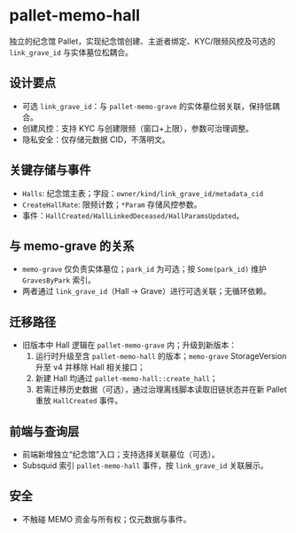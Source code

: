 # pallet-memo-hall

独立的纪念馆 Pallet，实现纪念馆创建、主逝者绑定、KYC/限频风控及可选的 `link_grave_id` 与实体墓位松耦合。

## 设计要点
- 可选 `link_grave_id`：与 `pallet-memo-grave` 的实体墓位弱关联，保持低耦合。
- 创建风控：支持 KYC 与创建限频（窗口+上限），参数可治理调整。
- 隐私安全：仅存储元数据 CID，不落明文。

## 关键存储与事件
- `Halls`: 纪念馆主表；字段：`owner/kind/link_grave_id/metadata_cid`
- `CreateHallRate`: 限频计数；`*Param` 存储风控参数。
- 事件：`HallCreated/HallLinkedDeceased/HallParamsUpdated`。

## 与 memo-grave 的关系
- `memo-grave` 仅负责实体墓位；`park_id` 为可选；按 `Some(park_id)` 维护 `GravesByPark` 索引。
- 两者通过 `link_grave_id`（Hall -> Grave）进行可选关联；无循环依赖。

## 迁移路径
- 旧版本中 Hall 逻辑在 `pallet-memo-grave` 内；升级到新版本：
  1. 运行时升级至含 `pallet-memo-hall` 的版本；`memo-grave` StorageVersion 升至 v4 并移除 Hall 相关接口；
  2. 新建 Hall 均通过 `pallet-memo-hall::create_hall`；
  3. 若需迁移历史数据（可选），通过治理离线脚本读取旧链状态并在新 Pallet 重放 `HallCreated` 事件。

## 前端与查询层
- 前端新增独立“纪念馆”入口；支持选择关联墓位（可选）。
- Subsquid 索引 `pallet-memo-hall` 事件，按 `link_grave_id` 关联展示。

## 安全
- 不触碰 MEMO 资金与所有权；仅元数据与事件。
